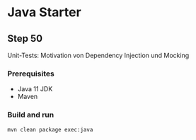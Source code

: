 # Java Starter #

## Step 50

Unit-Tests: Motivation von Dependency Injection und Mocking

### Prerequisites
- Java 11 JDK
- Maven

### Build and run

```shell
mvn clean package exec:java
```
